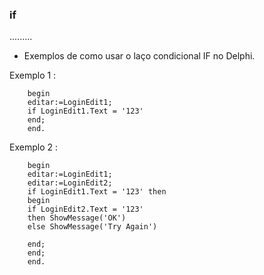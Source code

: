### if
.........

- Exemplos de como usar o laço condicional IF no Delphi. 

Exemplo 1  :
		
		begin
		editar:=LoginEdit1;
		if LoginEdit1.Text = '123'
		end;
		end.

Exemplo 2  :

		begin
		editar:=LoginEdit1;
		editar:=LoginEdit2;
		if LoginEdit1.Text = '123' then
		begin
		if LoginEdit2.Text = '123'
		then ShowMessage('OK')
		else ShowMessage('Try Again')

		end;
		end;
		end.

